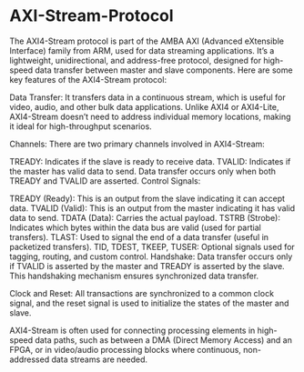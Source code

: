 # AXI-Stream-Protocol
The AXI4-Stream protocol is part of the AMBA AXI (Advanced eXtensible Interface) family from ARM, used for data streaming applications. It’s a lightweight, unidirectional, and address-free protocol, designed for high-speed data transfer between master and slave components. Here are some key features of the AXI4-Stream protocol:

Data Transfer: It transfers data in a continuous stream, which is useful for video, audio, and other bulk data applications. Unlike AXI4 or AXI4-Lite, AXI4-Stream doesn’t need to address individual memory locations, making it ideal for high-throughput scenarios.

Channels: There are two primary channels involved in AXI4-Stream:

TREADY: Indicates if the slave is ready to receive data.
TVALID: Indicates if the master has valid data to send. Data transfer occurs only when both TREADY and TVALID are asserted.
Control Signals:

TREADY (Ready): This is an output from the slave indicating it can accept data.
TVALID (Valid): This is an output from the master indicating it has valid data to send.
TDATA (Data): Carries the actual payload.
TSTRB (Strobe): Indicates which bytes within the data bus are valid (used for partial transfers).
TLAST: Used to signal the end of a data transfer (useful in packetized transfers).
TID, TDEST, TKEEP, TUSER: Optional signals used for tagging, routing, and custom control.
Handshake: Data transfer occurs only if TVALID is asserted by the master and TREADY is asserted by the slave. This handshaking mechanism ensures synchronized data transfer.

Clock and Reset: All transactions are synchronized to a common clock signal, and the reset signal is used to initialize the states of the master and slave.

AXI4-Stream is often used for connecting processing elements in high-speed data paths, such as between a DMA (Direct Memory Access) and an FPGA, or in video/audio processing blocks where continuous, non-addressed data streams are needed.






